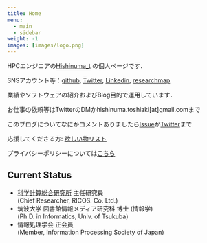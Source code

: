 ```yaml
---
title: Home
menu:
  - main
  - sidebar
weight: -1
images: [images/logo.png]
---
```


HPCエンジニアの[Hishinuma\_t][1] の個人ページです．

SNSアカウント等：[github][5], [Twitter][2], [Linkedin][6], [researchmap][7]

業績やソフトウェアの紹介およびBlog目的で運用しています．

お仕事の依頼等はTwitterのDMかhishinuma.toshiaki[at]gmail.comまで

このブログについてなにかコメントありましたら[Issue][2]か[Twitter][1]まで

応援してくださる方: [欲しい物リスト][4]

プライバシーポリシーについては[こちら](about/privacy)

## Current Status
* [科学計算総合研究所][3] 主任研究員\
	(Chief Researcher, RICOS. Co. Ltd.)
* 筑波大学 図書館情報メディア研究科 博士 (情報学) \
	(Ph.D. in Informatics, Univ. of Tsukuba)
* 情報処理学会 正会員\
   	(Member, Information Processing Society of Japan)

[1]: https://twitter.com/Hishinuma_t
[2]: https://github.com/t-hishinuma/t-hishinuma.github.io/issues
[3]: https://www.ricos.co.jp/
[4]: https://www.amazon.co.jp/hz/wishlist/ls/2PFMM9FT4AVRC?&sort=priority
[5]: https://github.com/t-hishinuma/
[6]: https://www.linkedin.com/in/toshiaki-hishinuma-a34247157/
[7]: https://researchmap.jp/hishinuma-t
